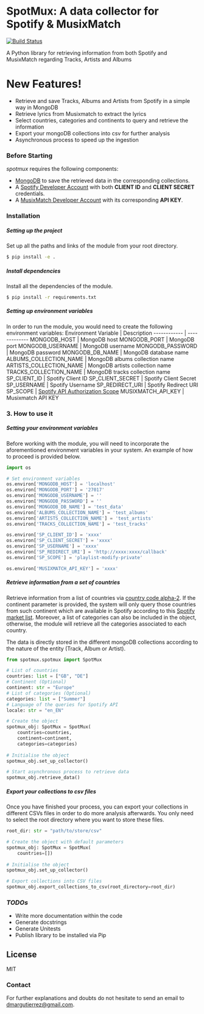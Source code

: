 # SpotMux: A data collector for Spotify & MusixMatch

[![Build Status](https://travis-ci.org/joemccann/dillinger.svg?branch=master)](https://travis-ci.org/joemccann/dillinger)

A Python library for retrieving information from both Spotify and MusixMatch regarding Tracks, Artists and Albums

# New Features!

  - Retrieve and save Tracks, Albums and Artists from Spotify in a simple way in MongoDB
  - Retrieve lyrics from Musixmatch to extract the lyrics
  - Select countries, categories and continents to query and retrieve the information
  - Export your mongoDB collections into csv for further analysis
  - Asynchronous process to speed up the ingestion

### Before Starting

*spotmux* requires the following components:
* [MongoDB](https://www.mongodb.com/) to save the retrieved data in the corresponding collections. 
* A [Spotify Developer Account](https://developer.spotify.com/) with both **CLIENT ID** and **CLIENT SECRET** credentials.
* A [MusixMatch Developer Account](https://developer.musixmatch.com/) with its corresponding **API KEY**.

### Installation

##### Setting up the project
Set up all the paths and links of the module from your root directory.

```sh
$ pip install -e .
```

##### Install dependencies
Install all the dependencies of the module.

```sh
$ pip install -r requirements.txt
```

##### Setting up environment variables
In order to run the module, you would need to create the following environment variables:
Environment Variable | Description
------------ | -------------
MONGODB_HOST | MongoDB host
MONGODB_PORT | MongoDB port
MONGODB_USERNAME | MongoDB username
MONGODB_PASSWORD | MongoDB password
MONGODB_DB_NAME | MongoDB database name
ALBUMS_COLLECTION_NAME | MongoDB albums collection name
ARTISTS_COLLECTION_NAME | MongoDB artists collection name
TRACKS_COLLECTION_NAME | MongoDB tracks collection name
SP_CLIENT_ID | Spotify Client ID
SP_CLIENT_SECRET | Spotify Client Secret
SP_USERNAME | Spotify Username
SP_REDIRECT_URI | Spotify Redirect URI
SP_SCOPE | [Spotify API Authorization Scope](https://developer.spotify.com/documentation/general/guides/scopes/)
MUSIXMATCH_API_KEY | Musixmatch API KEY 

### 3. How to use it
##### Setting your environment variables
Before working with the module, you will need to incorporate the aforementioned environment variables in your system. An example of how to proceed is provided below.

```python
import os

# Set environment variables
os.environ['MONGODB_HOST'] = 'localhost'
os.environ['MONGODB_PORT'] = '27017'
os.environ['MONGODB_USERNAME'] = ''
os.environ['MONGODB_PASSWORD'] = ''
os.environ['MONGODB_DB_NAME'] = 'test_data'
os.environ['ALBUMS_COLLECTION_NAME'] = 'test_albums'
os.environ['ARTISTS_COLLECTION_NAME'] = 'test_artists'
os.environ['TRACKS_COLLECTION_NAME'] = 'test_tracks'

os.environ['SP_CLIENT_ID'] = 'xxxx'
os.environ['SP_CLIENT_SECRET'] = 'xxxx'
os.environ['SP_USERNAME'] = 'xxxx'
os.environ['SP_REDIRECT_URI'] = 'http://xxxx:xxxx/callback'
os.environ['SP_SCOPE'] = 'playlist-modify-private'

os.environ['MUSIXMATCH_API_KEY'] = 'xxxx'
```

##### Retrieve information from a set of countries

Retrieve information from a list of countries via [country code alpha-2](https://www.iban.com/country-codes). If the continent parameter is provided, the system will only query those countries from such continent which are available in Spotify according to this [Spotify market list](https://gist.github.com/wilsonpage/503092f6cd87f9152d5a523bb82ce730).
Moreover, a list of categories can also be included in the object, otherwise, the module will retrieve all the categories associated to each country.

The data is directly stored in the different mongoDB collections according to the nature of the entity (Track, Album or Artist).

```python
from spotmux.spotmux import SpotMux

# List of countries
countries: list = ["GB", "DE"]
# Continent (Optional)
continent: str = "Europe"
# List of categories (Optional)
categories: list = ["Summer"]
# Language of the queries for Spotify API
locale: str = "en_EN"

# Create the object
spotmux_obj: SpotMux = SpotMux(
    countries=countries,
    continent=continent,
    categories=categories)
    
# Initialise the object
spotmux_obj.set_up_collector()

# Start asynchronous process to retrieve data
spotmux_obj.retrieve_data()
```

##### Export your collections to csv files
Once you have finished your process, you can export your collections in different CSVs files in order to do more analysis afterwards. You only need to select the root directory where you want to store these files.

```python
root_dir: str = "path/to/store/csv"

# Create the object with default parameters
spotmux_obj: SpotMux = SpotMux(
    countries=[])
    
# Initialise the object
spotmux_obj.set_up_collector()

# Export collections into CSV files
spotmux_obj.export_collections_to_csv(root_directory=root_dir)
```

### *TODOs*

 - Write more documentation within the code
 - Generate docstrings
 - Generate Unitests
 - Publish library to be installed via Pip

License
----

MIT

### Contact

For further explanations and doubts do not hesitate to send an email to dmargutierrez@gmail.com.